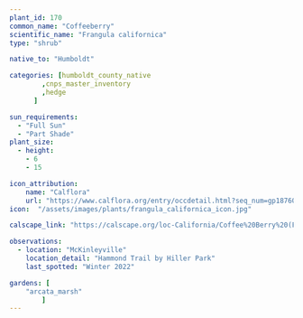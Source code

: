 ```yaml
---
plant_id: 170
common_name: "Coffeeberry"
scientific_name: "Frangula californica"
type: "shrub"

native_to: "Humboldt"

categories: [humboldt_county_native
        ,cnps_master_inventory
        ,hedge
      ]

sun_requirements:
  - "Full Sun"
  - "Part Shade"
plant_size:
  - height: 
    - 6
    - 15

icon_attribution: 
    name: "Calflora"
    url: "https://www.calflora.org/entry/occdetail.html?seq_num=gp18760"
icon:  "/assets/images/plants/frangula_californica_icon.jpg"

calscape_link: "https://calscape.org/loc-California/Coffee%20Berry%20(Frangula%20californica)"

observations: 
  - location: "McKinleyville"
    location_detail: "Hammond Trail by Hiller Park" 
    last_spotted: "Winter 2022"

gardens: [ 
    "arcata_marsh"
        ]
---
```


